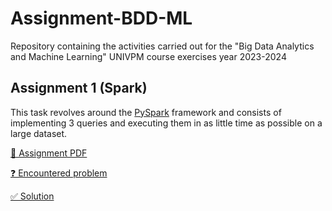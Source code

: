 # Assignment-BDD-ML
Repository containing the activities carried out for the "Big Data Analytics and Machine Learning" UNIVPM course exercises year 2023-2024

## Assignment 1 (Spark)
This task revolves around the <a href="https://www.databricks.com/it/glossary/pyspark">PySpark</a> framework and consists of implementing 3 queries and executing them in as little time as possible on a large dataset.

<a href="assignment_1/assignment.pdf">📘 Assignment PDF </a>

<a href="https://stackoverflow.com/questions/78165804/pyspark-how-to-read-multiple-csv-files-with-different-column-positions-most-eff">❓ Encountered problem</a>

<a href="assignment_1/main.py">✅ Solution</a>
